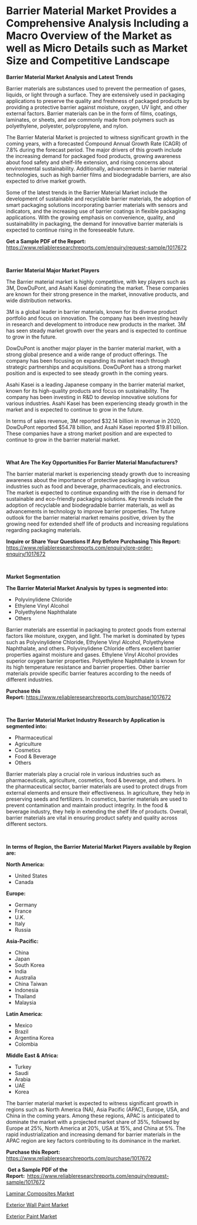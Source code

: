 <p><h1>Barrier Material Market Provides a Comprehensive Analysis Including a Macro Overview of the Market as well as Micro Details such as Market Size and Competitive Landscape</h1></p><p><strong>Barrier Material Market Analysis and Latest Trends</strong></p>
<p><p>Barrier materials are substances used to prevent the permeation of gases, liquids, or light through a surface. They are extensively used in packaging applications to preserve the quality and freshness of packaged products by providing a protective barrier against moisture, oxygen, UV light, and other external factors. Barrier materials can be in the form of films, coatings, laminates, or sheets, and are commonly made from polymers such as polyethylene, polyester, polypropylene, and nylon.</p><p>The Barrier Material Market is projected to witness significant growth in the coming years, with a forecasted Compound Annual Growth Rate (CAGR) of 7.8% during the forecast period. The major drivers of this growth include the increasing demand for packaged food products, growing awareness about food safety and shelf-life extension, and rising concerns about environmental sustainability. Additionally, advancements in barrier material technologies, such as high barrier films and biodegradable barriers, are also expected to drive market growth.</p><p>Some of the latest trends in the Barrier Material Market include the development of sustainable and recyclable barrier materials, the adoption of smart packaging solutions incorporating barrier materials with sensors and indicators, and the increasing use of barrier coatings in flexible packaging applications. With the growing emphasis on convenience, quality, and sustainability in packaging, the demand for innovative barrier materials is expected to continue rising in the foreseeable future.</p></p>
<p><strong>Get a Sample PDF of the Report:&nbsp;</strong> <a href="https://www.reliableresearchreports.com/enquiry/request-sample/1017672">https://www.reliableresearchreports.com/enquiry/request-sample/1017672</a></p>
<p>&nbsp;</p>
<p><strong>Barrier Material Major Market Players</strong></p>
<p><p>The Barrier material market is highly competitive, with key players such as 3M, DowDuPont, and Asahi Kasei dominating the market. These companies are known for their strong presence in the market, innovative products, and wide distribution networks. </p><p>3M is a global leader in barrier materials, known for its diverse product portfolio and focus on innovation. The company has been investing heavily in research and development to introduce new products in the market. 3M has seen steady market growth over the years and is expected to continue to grow in the future. </p><p>DowDuPont is another major player in the barrier material market, with a strong global presence and a wide range of product offerings. The company has been focusing on expanding its market reach through strategic partnerships and acquisitions. DowDuPont has a strong market position and is expected to see steady growth in the coming years. </p><p>Asahi Kasei is a leading Japanese company in the barrier material market, known for its high-quality products and focus on sustainability. The company has been investing in R&D to develop innovative solutions for various industries. Asahi Kasei has been experiencing steady growth in the market and is expected to continue to grow in the future. </p><p>In terms of sales revenue, 3M reported $32.14 billion in revenue in 2020, DowDuPont reported $54.78 billion, and Asahi Kasei reported $19.81 billion. These companies have a strong market position and are expected to continue to grow in the barrier material market.</p></p>
<p>&nbsp;</p>
<p><strong>What Are The Key Opportunities For Barrier Material Manufacturers?</strong></p>
<p><p>The barrier material market is experiencing steady growth due to increasing awareness about the importance of protective packaging in various industries such as food and beverage, pharmaceuticals, and electronics. The market is expected to continue expanding with the rise in demand for sustainable and eco-friendly packaging solutions. Key trends include the adoption of recyclable and biodegradable barrier materials, as well as advancements in technology to improve barrier properties. The future outlook for the barrier material market remains positive, driven by the growing need for extended shelf life of products and increasing regulations regarding packaging materials.</p></p>
<p><strong>Inquire or Share Your Questions If Any Before Purchasing This Report:</strong> <a href="https://www.reliableresearchreports.com/enquiry/pre-order-enquiry/1017672">https://www.reliableresearchreports.com/enquiry/pre-order-enquiry/1017672</a></p>
<p>&nbsp;</p>
<p><strong>Market Segmentation</strong></p>
<p><strong>The Barrier Material Market Analysis by types is segmented into:</strong></p>
<p><ul><li>Polyvinylidene Chloride</li><li>Ethylene Vinyl Alcohol</li><li>Polyethylene Naphthalate</li><li>Others</li></ul></p>
<p><p>Barrier materials are essential in packaging to protect goods from external factors like moisture, oxygen, and light. The market is dominated by types such as Polyvinylidene Chloride, Ethylene Vinyl Alcohol, Polyethylene Naphthalate, and others. Polyvinylidene Chloride offers excellent barrier properties against moisture and gases. Ethylene Vinyl Alcohol provides superior oxygen barrier properties. Polyethylene Naphthalate is known for its high temperature resistance and barrier properties. Other barrier materials provide specific barrier features according to the needs of different industries.</p></p>
<p><strong>Purchase this Report:&nbsp;</strong><a href="https://www.reliableresearchreports.com/purchase/1017672">https://www.reliableresearchreports.com/purchase/1017672</a></p>
<p>&nbsp;</p>
<p><strong>The Barrier Material Market Industry Research by Application is segmented into:</strong></p>
<p><ul><li>Pharmaceutical</li><li>Agriculture</li><li>Cosmetics</li><li>Food & Beverage</li><li>Others</li></ul></p>
<p><p>Barrier materials play a crucial role in various industries such as pharmaceuticals, agriculture, cosmetics, food & beverage, and others. In the pharmaceutical sector, barrier materials are used to protect drugs from external elements and ensure their effectiveness. In agriculture, they help in preserving seeds and fertilizers. In cosmetics, barrier materials are used to prevent contamination and maintain product integrity. In the food & beverage industry, they help in extending the shelf life of products. Overall, barrier materials are vital in ensuring product safety and quality across different sectors.</p></p>
<p>&nbsp;</p>
<p><strong>In terms of Region, the Barrier Material Market Players available by Region are:</strong></p>
<p>
    <p> <strong> North America: </strong>
        <ul>
            <li>United States</li>
            <li>Canada</li>
        </ul>
        </p> 
    <p> <strong> Europe: </strong>
        <ul>
            <li>Germany</li>
            <li>France</li>
            <li>U.K.</li>
            <li>Italy</li>
            <li>Russia</li>
        </ul>
        </p> 
    <p> <strong> Asia-Pacific: </strong>
        <ul>
            <li>China</li>
            <li>Japan</li>
            <li>South Korea</li>
            <li>India</li>
            <li>Australia</li>
            <li>China Taiwan</li>
            <li>Indonesia</li>
            <li>Thailand</li>
            <li>Malaysia</li>
        </ul>
        </p> 
    <p> <strong> Latin America: </strong>
        <ul>
            <li>Mexico</li>
            <li>Brazil</li>
            <li>Argentina Korea</li>
            <li>Colombia</li>
        </ul>
        </p> 
    <p> <strong> Middle East & Africa: </strong>
        <ul>
            <li>Turkey</li>
            <li>Saudi</li>
            <li>Arabia</li>
            <li>UAE</li>
            <li>Korea</li>
        </ul>
    </p>
    </p>
<p><p>The barrier material market is expected to witness significant growth in regions such as North America (NA), Asia Pacific (APAC), Europe, USA, and China in the coming years. Among these regions, APAC is anticipated to dominate the market with a projected market share of 35%, followed by Europe at 25%, North America at 20%, USA at 15%, and China at 5%. The rapid industrialization and increasing demand for barrier materials in the APAC region are key factors contributing to its dominance in the market.</p></p>
<p><strong>Purchase this Report: </strong><a href="https://www.reliableresearchreports.com/purchase/1017672">https://www.reliableresearchreports.com/purchase/1017672</a></p>
<p>&nbsp;<strong>Get a Sample PDF of the Report:&nbsp;&nbsp;</strong><a href="https://www.reliableresearchreports.com/enquiry/request-sample/1017672">https://www.reliableresearchreports.com/enquiry/request-sample/1017672</a></p>
<p><strong></strong></p>
<p><p><a href="https://github.com/lataunyatinikmelvin59ilbd0dv/Market-Research-Report-List-1/blob/main/laminar-composites-market.md">Laminar Composites Market</a></p><p><a href="https://github.com/arionmp/Market-Research-Report-List-2/blob/main/exterior-wall-paint-market.md">Exterior Wall Paint Market</a></p><p><a href="https://github.com/pgtimber/Market-Research-Report-List-1/blob/main/exterior-paint-market.md">Exterior Paint Market</a></p></p>